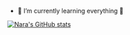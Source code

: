 - 🌱 I’m currently learning everything 🤣

[![Nara's GitHub stats](https://github-readme-stats.vercel.app/api?username=Narazxc)](https://github.com/anuraghazra/github-readme-stats)
